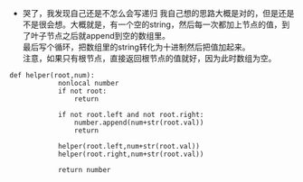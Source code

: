 - 哭了，我发现自己还是不怎么会写递归
我自己想的思路大概是对的，但是还是不是很会想。大概就是，有一个空的string，然后每一次都加上节点的值，到了叶子节点之后就append到空的数组里。  
最后写个循环，把数组里的string转化为十进制然后把值加起来。  
注意，如果只有根节点，直接返回根节点的值就好，因为此时数组为空。
```python3
def helper(root,num):
            nonlocal number
            if not root:
                return
            
            if not root.left and not root.right:
                number.append(num+str(root.val))
                return
            
            helper(root.left,num+str(root.val))
            helper(root.right,num+str(root.val))
            
            return number
```